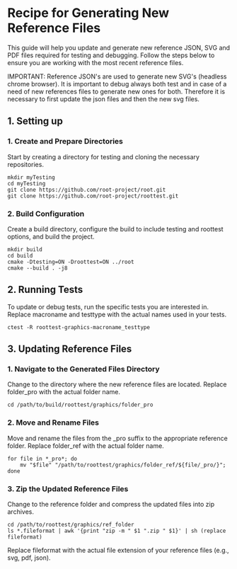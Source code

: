 # Recipe for Generating New Reference Files
This guide will help you update and generate new reference JSON, SVG and PDF files required for testing and debugging. Follow the steps below to ensure you are working with the most recent reference files.

IMPORTANT: Reference JSON's are used to generate new SVG's (headless chrome browser). It is important to debug always both test and in case of a need of new references files to generate new ones for both. Therefore it is necessary to first update the json files and then the new svg files.

## 1. Setting up
### 1. Create and Prepare Directories
Start by creating a directory for testing and cloning the necessary repositories.

    mkdir myTesting
    cd myTesting
    git clone https://github.com/root-project/root.git
    git clone https://github.com/root-project/roottest.git

### 2. Build Configuration
Create a build directory, configure the build to include testing and roottest options, and build the project.

    mkdir build
    cd build
    cmake -Dtesting=ON -Droottest=ON ../root
    cmake --build . -j8

## 2. Running Tests
To update or debug tests, run the specific tests you are interested in. Replace macroname and testtype with the actual names used in your tests.

    ctest -R roottest-graphics-macroname_testtype

## 3. Updating Reference Files
### 1. Navigate to the Generated Files Directory
Change to the directory where the new reference files are located. Replace folder_pro with the actual folder name.

    cd /path/to/build/roottest/graphics/folder_pro

### 2. Move and Rename Files
Move and rename the files from the _pro suffix to the appropriate reference folder. Replace folder_ref with the actual folder name.

    for file in *_pro*; do 
        mv "$file" "/path/to/roottest/graphics/folder_ref/${file/_pro/}"; 
    done

### 3. Zip the Updated Reference Files
Change to the reference folder and compress the updated files into zip archives.

    cd /path/to/roottest/graphics/ref_folder
    ls *.fileformat | awk '{print "zip -m " $1 ".zip " $1}' | sh (replace fileformat)

Replace fileformat with the actual file extension of your reference files (e.g., svg, pdf, json).